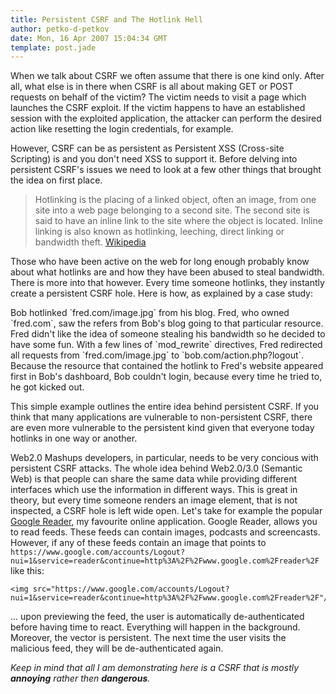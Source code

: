 ```yaml
---
title: Persistent CSRF and The Hotlink Hell
author: petko-d-petkov
date: Mon, 16 Apr 2007 15:04:34 GMT
template: post.jade
---
```


When we talk about CSRF we often assume that there is one kind only. After all, what else is in there when CSRF is all about making GET or POST requests on behalf of the victim? The victim needs to visit a page which launches the CSRF exploit. If the victim happens to have an established session with the exploited application, the attacker can perform the desired action like resetting the login credentials, for example.

However, CSRF can be as persistent as Persistent XSS (Cross-site Scripting) is and you don't need XSS to support it. Before delving into persistent CSRF's issues we need to look at a few other things that brought the idea on first place.

> Hotlinking is the placing of a linked object, often an image, from one site into a web page belonging to a second site. The second site is said to have an inline link to the site where the object is located. Inline linking is also known as hotlinking, leeching, direct linking or bandwidth theft. [Wikipedia](http://en.wikipedia.org/wiki/Hotlink)

Those who have been active on the web for long enough probably know about what hotlinks are and how they have been abused to steal bandwidth. There is more into that however. Every time someone hotlinks, they instantly create a persistent CSRF hole. Here is how, as explained by a case study:

<div class="message">Bob hotlinked `fred.com/image.jpg` from his blog. Fred, who owned `fred.com`, saw the refers from Bob's blog going to that particular resource. Fred didn't like the idea of someone stealing his bandwidth so he decided to have some fun. With a few lines of `mod_rewrite` directives, Fred redirected all requests from `fred.com/image.jpg` to `bob.com/action.php?logout`. Because the resource that contained the hotlink to Fred's website appeared first in Bob's dashboard, Bob couldn't login, because every time he tried to, he got kicked out.</div>

This simple example outlines the entire idea behind persistent CSRF. If you think that many applications are vulnerable to non-persistent CSRF, there are even more vulnerable to the persistent kind given that everyone today hotlinks in one way or another.

Web2.0 Mashups developers, in particular, needs to be very concious with persistent CSRF attacks. The whole idea behind Web2.0/3.0 (Semantic Web) is that people can share the same data while providing different interfaces which use the information in different ways. This is great in theory, but every time someone renders an image element, that is not inspected, a CSRF hole is left wide open. Let's take for example the popular [Google Reader](http://reader.google.com), my favourite online application. Google Reader, allows you to read feeds. These feeds can contain images, podcasts and screencasts. However, if any of these feeds contain an image that points to `https://www.google.com/accounts/Logout?nui=1&service=reader&continue=http%3A%2F%2Fwww.google.com%2Freader%2F` like this:

    <img src="https://www.google.com/accounts/Logout?nui=1&service=reader&continue=http%3A%2F%2Fwww.google.com%2Freader%2F"/>

... upon previewing the feed, the user is automatically de-authenticated before having time to react. Everything will happen in the background. Moreover, the vector is persistent. The next time the user visits the malicious feed, they will be de-authenticated again.

_Keep in mind that all I am demonstrating here is a CSRF that is mostly **annoying** rather then **dangerous**._

